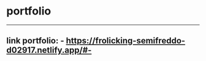 # portfolio
---------------------------------------------------
link portfolio:                                   -
https://frolicking-semifreddo-d02917.netlify.app/#-
---------------------------------------------------
